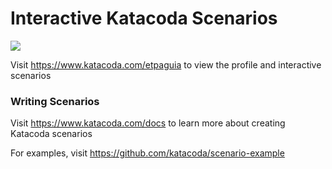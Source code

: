 # Interactive Katacoda Scenarios

[![](http://shields.katacoda.com/katacoda/etpaguia/count.svg)](https://www.katacoda.com/etpaguia "Get your profile on Katacoda.com")

Visit https://www.katacoda.com/etpaguia to view the profile and interactive scenarios

### Writing Scenarios
Visit https://www.katacoda.com/docs to learn more about creating Katacoda scenarios

For examples, visit https://github.com/katacoda/scenario-example
